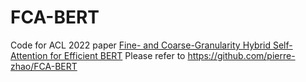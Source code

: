 # FCA-BERT

Code for ACL 2022 paper [Fine- and Coarse-Granularity Hybrid Self-Attention for Efficient BERT](https://aclanthology.org/2022.acl-long.330.pdf)
Please refer to https://github.com/pierre-zhao/FCA-BERT
